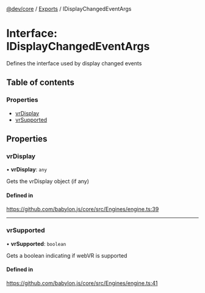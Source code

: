 [@dev/core](../README.md) / [Exports](../modules.md) / IDisplayChangedEventArgs

# Interface: IDisplayChangedEventArgs

Defines the interface used by display changed events

## Table of contents

### Properties

- [vrDisplay](IDisplayChangedEventArgs.md#vrdisplay)
- [vrSupported](IDisplayChangedEventArgs.md#vrsupported)

## Properties

### vrDisplay

• **vrDisplay**: `any`

Gets the vrDisplay object (if any)

#### Defined in

https://github.com/babylon.js/core/src/Engines/engine.ts:39

___

### vrSupported

• **vrSupported**: `boolean`

Gets a boolean indicating if webVR is supported

#### Defined in

https://github.com/babylon.js/core/src/Engines/engine.ts:41
